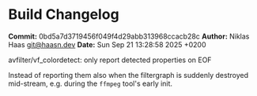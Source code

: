 # Build Changelog

**Commit:** 0bd5a7d3719456f049f4d29abb313968ccacb28c
**Author:** Niklas Haas <git@haasn.dev>
**Date:** Sun Sep 21 13:28:58 2025 +0200

avfilter/vf_colordetect: only report detected properties on EOF

Instead of reporting them also when the filtergraph is suddenly destroyed
mid-stream, e.g. during the `ffmpeg` tool's early init.
